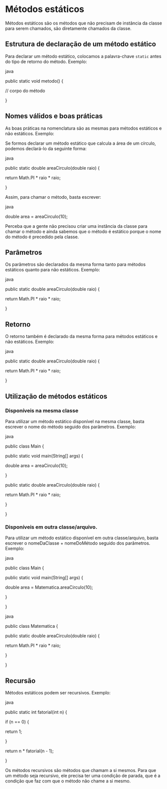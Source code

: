 #  Métodos estáticos
Métodos estáticos são os métodos que não precisam de instância da classe para serem chamados, são diretamente chamados da classe.

## Estrutura de declaração de um método estático

Para declarar um método estático, colocamos a palavra-chave `static` antes do tipo de retorno do método. Exemplo:

java

public static void metodo() {

// corpo do método

}



## Nomes válidos e boas práticas
As boas práticas na nomenclatura são as mesmas para métodos estáticos e não estáticos. Exemplo:

Se formos declarar um método estático que calcula a área de um círculo, podemos declará-lo da seguinte forma:

java

public static double areaCirculo(double raio) {

return Math.PI * raio * raio;

}



Assim, para chamar o método, basta escrever:

java

double area = areaCirculo(10);



Perceba que a gente não precisou criar uma instância da classe para chamar o método e ainda sabemos que o método é estático porque o nome do método é precedido pela classe.

## Parâmetros

Os parâmetros são declarados da mesma forma tanto para métodos estáticos quanto para não estáticos. Exemplo:

java

public static double areaCirculo(double raio) {

return Math.PI * raio * raio;

}



## Retorno

O retorno também é declarado da mesma forma para métodos estáticos e não estáticos. Exemplo:

java

public static double areaCirculo(double raio) {

return Math.PI * raio * raio;

}



## Utilização de métodos estáticos

### Disponíveis na mesma classe

Para utilizar um método estático disponível na mesma classe, basta escrever o nome do método seguido dos parâmetros. Exemplo:

java

public class Main {

public static void main(String[] args) {

double area = areaCirculo(10);

}

public static double areaCirculo(double raio) {

return Math.PI * raio * raio;

}

}



### Disponíveis em outra classe/arquivo.

Para utilizar um método estático disponível em outra classe/arquivo, basta escrever o nomeDaClasse + nomeDoMétodo seguido dos parâmetros. Exemplo:

java

public class Main {

public static void main(String[] args) {

double area = Matematica.areaCirculo(10);

}

}



java

public class Matematica {

public static double areaCirculo(double raio) {

return Math.PI * raio * raio;

}

}



## Recursão

Métodos estáticos podem ser recursivos. Exemplo:

java

public static int fatorial(int n) {

if (n == 0) {

return 1;

}

return n * fatorial(n - 1);

}



Os métodos recursivos são métodos que chamam a si mesmos. Para que um método seja recursivo, ele precisa ter uma condição de parada, que é a condição que faz com que o método não chame a si mesmo.
